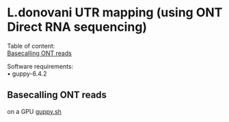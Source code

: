 # L.donovani UTR mapping (using ONT Direct RNA sequencing)

Table of content: <br />
[Basecalling ONT reads]()<br />

Software requirements: <br />
• guppy-6.4.2 <br />

## Basecalling ONT reads

on a GPU
[guppy.sh](https://github.com/Franck-Dumetz/Ldonovani_UTR_mapping/blob/main/guppy.sh) <br />



